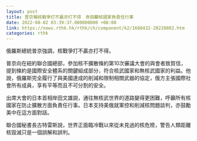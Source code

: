 ```yaml
---
layout: post
title: 普京稱核戰爭打不贏亦打不得　岸田籲核國家負責任行事
date: 2022-08-02 03:39:37.000000000 +08:00
link: https://news.rthk.hk/rthk/ch/component/k2/1660432-20220802.htm
categories: rthk
---
```


俄羅斯總統普京強調，核戰爭打不贏亦打不得。

普京向在紐約聯合國總部，參加核不擴散條約第10次審議大會的與會者致賀信，提到條約是國際安全體系的關鍵組成部分，符合核武國家和無核武國家的利益。他說，俄羅斯完全履行了與美國達成的削減和限制相關武器的協定，俄方主張國際社會所有成員，享有平等而且不可分割的安全。

出席大會的日本首相岸田文雄說，通往無核武世界的道路變得更困難，呼籲所有核國家在防止擴散方面負責任行事。日本支持美俄就軍控和削減核問題談判，亦鼓勵美中在這方面對話。​​

聯合國秘書長古特雷斯說，世界正面臨冷戰以來從未見過的核危險，警告人類距離核毀滅只是一個誤解和誤判。
